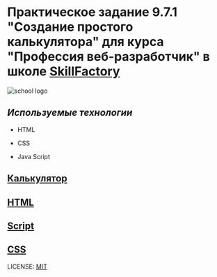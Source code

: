
# Практическое задание 9.7.1 "Создание простого калькулятора" для курса "Профессия веб-разработчик" в школе [SkillFactory](https://skillfactory.ru/)

![school logo](https://lms.skillfactory.ru/static/base-theme-ironwood/images/logo.png)

## *Используемые технологии*

* HTML

* CSS

* Java Script


## [Калькулятор](https://codepen.io/zv2020/pen/yLOwRmv)

## [HTML](/index.html)

## [Script](/script.js)

## [CSS](/style.css)


LICENSE: [MIT](/LICENSE.md)
